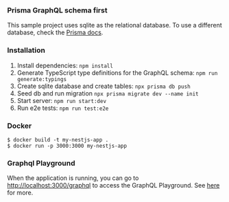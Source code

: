 ### Prisma GraphQL schema first

This sample project uses sqlite as the relational database. To use a different database, check the [Prisma docs](https://www.prisma.io/docs/getting-started).

### Installation

1. Install dependencies: `npm install`
2. Generate TypeScript type definitions for the GraphQL schema: `npm run generate:typings`
3. Create sqlite database and create tables: `npx prisma db push`
4. Seed db and run migration `npx prisma migrate dev --name init`
5. Start server: `npm run start:dev`
6. Run e2e tests: `npm run test:e2e`

### Docker

```
$ docker build -t my-nestjs-app .
$ docker run -p 3000:3000 my-nestjs-app
```

### Graphql Playground

When the application is running, you can go to [http://localhost:3000/graphql](http://localhost:3000/graphql) to access the GraphQL Playground.  See [here](https://docs.nestjs.com/graphql/quick-start#playground) for more.
